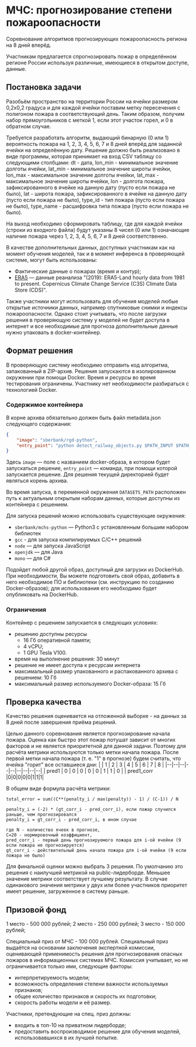 МЧС: прогнозирование степени пожароопасности
=================================

Соревнование алгоритмов прогнозирующих пожароопасность региона на 8 дней вперёд. 

Участникам предлагается спрогнозировать пожар в определённом регионе России используя различные, имеющиеся в открытом доступе, данные.

## Постановка задачи

Разобьём пространство на территории России на ячейки размером 0,2x0,2 градуса и для каждой ячейки поставим метку пересечения с полигоном пожара в соответствующий день. Таким образом, получим набор прямоугольников с меткой 1, если этот участок горел, и 0 в обратном случае.

Требуется разработать алгоритм, выдающий бинарную (0 или 1) вероятность пожара на 1, 2, 3, 4, 5, 6, 7 и 8 дней вперёд для заданной ячейки на определённую дату. Решение должно быть реализовано в виде программы, которая принимает на вход CSV таблицу со следующими столбцами:
dt - дата, 
lon_min - минимальное значение долготы ячейки, 
lat_min - минимальное значение широты ячейки, 
lon_max - максимальное значение долготы ячейки, 
lat_max - максимальное значение широты ячейки,
lon - долгота пожара, зафиксированного в ячейке на данную дату (пусто если пожара не было),
lat - широта пожара, зафиксированного в ячейке на данную дату (пусто если пожара не было),
type_id - тип пожара (пусто если пожара не было),
type_name - расшифровка типа пожара (пусто если пожара не было).

На выход необходимо сформировать таблицу, где для каждой ячейки (строки из входного файла) будут указаны 8 чисел (0 или 1) означающие наличие пожара через 1, 2, 3, 4, 5, 6, 7 и 8 дней соответственно.

В качестве дополнительных данных, доступных участникам как на момент обучения моделей, так и в момент инференса в проверяющей системе, могут быть использованы:

-   Фактические данные о пожарах (время и контур);
-   [ERA5](https://cds.climate.copernicus.eu/cdsapp#!/dataset/reanalysis-era5-land)  — данные реанализа "(2019): ERA5-Land hourly data from 1981 to present. Copernicus Climate Change Service (C3S) Climate Data Store (CDS)".

Также участники могут использовать для обучения моделей любые открытые источники данных, например спутниковые снимки и индексы пожароопасности. Однако стоит учитывать, что после загрузки решения в проверяющую систему у моделей не будет доступа в интернет и все необходимые для прогноза дополнительные данные нужно упаковать в docker-контейнер.


## Формат решения

В проверяющую систему необходимо отправить код алгоритма, запакованный в ZIP-архив. Решения запускаются в изолированном окружении при помощи Docker. Время и ресурсы во время тестирования ограничены. Участнику нет необходимости разбираться с технологией Docker.

### Содержимое контейнера

В корне архива обязательно должен быть файл metadata.json следующего содержания:
```json
{
    "image": "sberbank/rgd-python",
    "entry_point": "python detect_railway_objects.py $PATH_INPUT $PATH_OUTPUT/output.csv"
}
```

Здесь `image` — поле с названием docker-образа, в котором будет запускаться решение, `entry_point` — команда, при помощи которой запускается решение. Для решения текущей директорией будет являться корень архива. 

Во время запуска, в переменной окружения `DATASETS_PATH` расположен путь к актуальным открытым наборам данных, которые доступны из контейнера с решением.

Для запуска решений можно использовать существующие окружения:

- `sberbank/mchs-python` — Python3 с установленным большим набором библиотек
- `gcc` - для запуска компилируемых C/C++ решений
- `node` — для запуска JavaScript
- `openjdk` — для Java
- `mono` — для C#

Подойдет любой другой образ, доступный для загрузки из DockerHub. При необходимости, Вы можете подготовить свой образ, добавить в него необходимое ПО и библиотеки (см. инструкцию по созданию Docker-образов); для использования его необходимо будет опубликовать на DockerHub.

### Ограничения

Контейнер с решением запускается в следующих условиях:

- решению доступны ресурсы
  - 16 Гб оперативной памяти;
  - 4 vCPU;
  - 1 GPU Tesla V100.
- время на выполнение решения: 30 минут
- решение не имеет доступа к ресурсам интернета
- максимальный размер упакованного и распакованного архива с решением: 10 Гб
- максимальный размер используемого Docker-образа: 15 Гб

## Проверка качества


Качество решения оценивается на отложенной выборке - на данных за 8 дней после завершения приёма решений.  

Целью данного соревнования является прогнозирование начала пожара. Оценка как быстро этот пожар потушат зависит от многих факторов и не является приоритетной для данной задачи. Поэтому для расчёта метрики используются только метки начала пожара. После первой метки начала пожара (т. е. "1" в прогнозе) будем считать, что ячейка "горит" все оставшиеся дни:
|  | 1 | 2 | 3 | 4 | 5 | 6 | 7 | 8 |
|--|--|--|--|--|--|--|--|--|
| pred1 | 0 | 0 | 0 | 0 | 0 | 1 | 1 | 0 |
| pred1_corr |0|0|0|0|0|1|1|1|



В общем виде формула расчёта метрики:
```
total_error = sum((C**(penalty_i / max(penalty)) - 1) / (C-1)) / N

penalty_i = (-2) * (gt_corr_i - pred_corr_i), если пожар случился раньше, чем прогнозировался
penalty_i = gt_corr_i - pred_corr_i, в ином случае

где N - количество ячеек в прогнозе,
С=20 - нормировочный коэффициент, 
pred_corr_i - первый день прогнозируемого пожара для i-ой ячейки (9 если пожара не прогнозируется)
gt_corr_i - действительный день начала пожара для i-ой ячейки (9 если пожара не было)
```

Для финальной оценки можно выбрать 3 решения. По умолчанию это решения с наилучшей метрикой на public-лидерборде. Меньшее значение метрики соответствует лучшему результату. В случае одинакового значения метрики у двух или более участников приоритет имеет решение, загруженное в систему раньше.

## Призовой фонд

1 место - 500 000 рублей;
2 место - 250 000 рублей;
3 место - 150 000 рублей;

Специальный приз от МЧС - 100 000 рублей.
Специальный приз выдаётся на основании заключения экспертной комиссии, оценивающей применимость решения для прогнозирования опасных пожаров в информационных системах МЧС. Комиссия учитывает, но не ограничивается только ими, следующие факторы:
- интерпретируемость модели;
- возможность определения степени важности используемых признаков;
- общее количество признаков и скорость их подготовки;
- скорость работы модели и её размер.

Участники, претендующие на спец. приз должны:
- входить в топ-10 на приватном лидерборде;
- предоставить воспроизводимое решение для обучения моделей, использовавшихся в их лучшей попытке.
